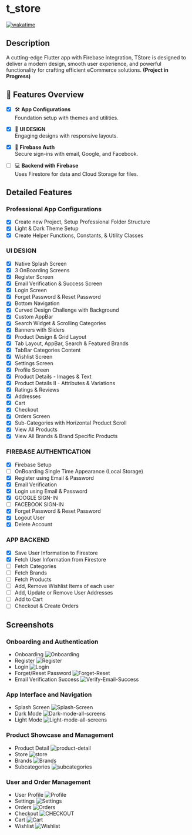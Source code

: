 # t_store

[![wakatime](https://wakatime.com/badge/user/018c9017-daf8-45c1-be71-8b16fd238022/project/018dce88-f188-421c-bcff-7e46f8f2e7ed.svg)](https://wakatime.com/@mahmoud_hamdy/projects/gcnjzeqylb)

## Description

A cutting-edge Flutter app with Firebase integration, TStore is designed to deliver a modern design, smooth user experience, and powerful functionality for crafting efficient eCommerce solutions. **(Project in Progress)**

## 🌟 Features Overview

- [x] 🛠 **App Configurations**  
      Foundation setup with themes and utilities.

- [x] 🎨 **UI DESIGN**  
      Engaging designs with responsive layouts.

- [x] 🔐 **Firebase Auth**  
      Secure sign-ins with email, Google, and Facebook.

- [ ] 💻 **Backend with Firebase**  
      Uses Firestore for data and Cloud Storage for files.

## Detailed Features

### Professional App Configurations

- [x] Create new Project, Setup Professional Folder Structure
- [x] Light & Dark Theme Setup
- [x] Create Helper Functions, Constants, & Utility Classes

### UI DESIGN

- [x] Native Splash Screen
- [x] 3 OnBoarding Screens
- [x] Register Screen
- [x] Email Verification & Success Screen
- [x] Login Screen
- [x] Forget Password & Reset Password
- [x] Bottom Navigation
- [x] Curved Design Challenge with Background
- [x] Custom AppBar
- [x] Search Widget & Scrolling Categories
- [x] Banners with Sliders
- [x] Product Design & Grid Layout
- [x] Tab Layout, AppBar, Search & Featured Brands
- [x] TabBar Categories Content
- [x] Wishlist Screen
- [x] Settings Screen
- [x] Profile Screen
- [x] Product Details - Images & Text
- [x] Product Details II - Attributes & Variations
- [x] Ratings & Reviews
- [x] Addresses
- [x] Cart
- [x] Checkout
- [x] Orders Screen
- [x] Sub-Categories with Horizontal Product Scroll
- [x] View All Products
- [x] View All Brands & Brand Specific Products

### FIREBASE AUTHENTICATION

- [x] Firebase Setup
- [ ] OnBoarding Single Time Appearance (Local Storage)
- [x] Register using Email & Password
- [x] Email Verification
- [x] Login using Email & Password
- [x] GOOGLE SIGN-IN
- [ ] FACEBOOK SIGN-IN
- [x] Forget Password & Reset Password
- [x] Logout User
- [x] Delete Account

### APP BACKEND

- [x] Save User Information to Firestore
- [x] Fetch User Information from Firestore
- [ ] Fetch Categories
- [ ] Fetch Brands
- [ ] Fetch Products
- [ ] Add, Remove Wishlist Items of each user
- [ ] Add, Update or Remove User Addresses
- [ ] Add to Cart
- [ ] Checkout & Create Orders

## Screenshots

### Onboarding and Authentication

- Onboarding ![Onboarding](assets/screenshots/Onboarding.png)
- Register ![Register](assets/screenshots/Register.png)
- Login ![Login](assets/screenshots/Login.png)
- Forget/Reset Password ![Forget-Reset](assets/screenshots/Forget-Reset.png)
- Email Verification Success ![Verify-Email-Success](assets/screenshots/Verify-Email-Success.png)

### App Interface and Navigation

- Splash Screen ![Splash-Screen](assets/screenshots/Splash-Screen.png)
- Dark Mode ![Dark-mode-all-screens](assets/screenshots/Dark-mode-all-screens.png)
- Light Mode ![Light-mode-all-screens](assets/screenshots/Light-mode-all-screens-image.png)

### Product Showcase and Management

- Product Detail ![product-detail](assets/screenshots/product-detail.png)
- Store ![store](assets/screenshots/store.png)
- Brands ![Brands](assets/screenshots/Brands.png)
- Subcategories ![subcategories](assets/screenshots/subcategories.png)

### User and Order Management

- User Profile ![Profile](assets/screenshots/Profile.png)
- Settings ![Settings](assets/screenshots/Settings.png)
- Orders ![Orders](assets/screenshots/Orders.png)
- Checkout ![CHECKOUT](assets/screenshots/CHECKOUT.png)
- Cart ![ Cart](assets/screenshots/Cart.png)
- Wishlist ![Wishlist](assets/screenshots/Wishlist.png)
